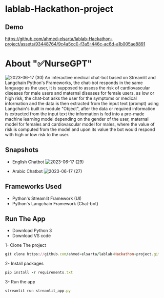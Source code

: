 # lablab-Hackathon-project

## Demo
https://github.com/ahmed-elsarta/lablab-Hackathon-project/assets/93448764/9c4a5cc0-f3a5-446c-ac6d-a1b005ae8891

# About ":white_check_mark:NurseGPT"
![2023-06-17 (30)](https://github.com/ahmed-elsarta/lablab-Hackathon-project/assets/93448764/16a71b98-b083-4b97-9ca0-b3141dcda2ce)
An interactive medical chat-bot based on Streamlit and Langchain Python's Frameworks, the chat-bot responds in the same language as the user, it is supposed to assess the risk of cardiovascular diseases for male users and maternal diseases for female users, as low or high risk, the chat-bot asks the user for the symptoms or medical information and the data is then extracted from the input text (prompt) using Langchain's built in module "Object", after the data or required information is extracted from the input text the information is fed into a pre-made machine learning model depending on the gender of the user, maternal model for females and cardiovascular model for males, where the value of risk is computed from the model and upon its value the bot would respond with high or low risk to the user.

## Snapshots
- English Chatbot
![2023-06-17 (29)](https://github.com/ahmed-elsarta/lablab-Hackathon-project/assets/93448764/619e5903-bc2f-4056-a123-ae4e1b07ba24)

- Arabic Chatbot
![2023-06-17 (27)](https://github.com/ahmed-elsarta/lablab-Hackathon-project/assets/93448764/83058dee-bb78-4929-9ca4-ca1be1f6a455)

## Frameworks Used
- Python's Streamlit Framework (UI)
- Python's Langchain Framework (Chat-bot)

## Run The App
- Download Python 3
- Download VS code

 1-  Clone The project
  ```ruby
  git clone https://github.com/ahmed-elsarta/lablab-Hackathon-project.git
  ```
 2-  Install packages
  ```ruby
  pip install -r requirements.txt
  ```
 3-  Run the app
  ```ruby
  streamlit run streamlit_app.py
  ```
